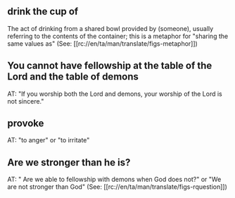 ## drink the cup of ##

The act of drinking from a shared bowl provided by (someone), usually referring to the contents of the container; this is a metaphor for "sharing the same values as" (See: [[rc://en/ta/man/translate/figs-metaphor]])

## You cannot have fellowship at the table of the Lord and the table of demons ##

AT: "If you worship both the Lord and demons, your worship of the Lord is not sincere."

## provoke ##

AT: "to anger" or "to irritate"

## Are we stronger than he is? ##

AT: " Are we able to fellowship with demons when God does not?" or "We are not stronger than God" (See: [[rc://en/ta/man/translate/figs-rquestion]])